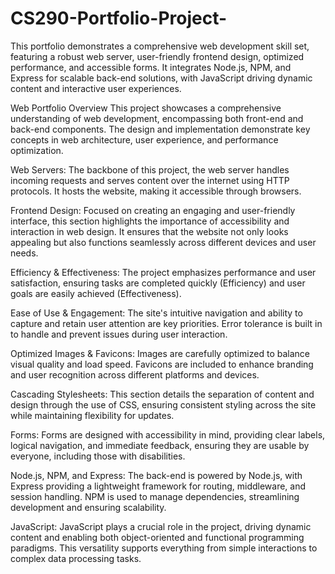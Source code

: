 # CS290-Portfolio-Project-
This portfolio demonstrates a comprehensive web development skill set, featuring a robust web server, user-friendly frontend design, optimized performance, and accessible forms. It integrates Node.js, NPM, and Express for scalable back-end solutions, with JavaScript driving dynamic content and interactive user experiences.

Web Portfolio Overview
This project showcases a comprehensive understanding of web development, encompassing both front-end and back-end components. The design and implementation demonstrate key concepts in web architecture, user experience, and performance optimization.

Web Servers:
The backbone of this project, the web server handles incoming requests and serves content over the internet using HTTP protocols. It hosts the website, making it accessible through browsers.

Frontend Design:
Focused on creating an engaging and user-friendly interface, this section highlights the importance of accessibility and interaction in web design. It ensures that the website not only looks appealing but also functions seamlessly across different devices and user needs.

Efficiency & Effectiveness:
The project emphasizes performance and user satisfaction, ensuring tasks are completed quickly (Efficiency) and user goals are easily achieved (Effectiveness).

Ease of Use & Engagement:
The site's intuitive navigation and ability to capture and retain user attention are key priorities. Error tolerance is built in to handle and prevent issues during user interaction.

Optimized Images & Favicons:
Images are carefully optimized to balance visual quality and load speed. Favicons are included to enhance branding and user recognition across different platforms and devices.

Cascading Stylesheets:
This section details the separation of content and design through the use of CSS, ensuring consistent styling across the site while maintaining flexibility for updates.

Forms:
Forms are designed with accessibility in mind, providing clear labels, logical navigation, and immediate feedback, ensuring they are usable by everyone, including those with disabilities.

Node.js, NPM, and Express:
The back-end is powered by Node.js, with Express providing a lightweight framework for routing, middleware, and session handling. NPM is used to manage dependencies, streamlining development and ensuring scalability.

JavaScript:
JavaScript plays a crucial role in the project, driving dynamic content and enabling both object-oriented and functional programming paradigms. This versatility supports everything from simple interactions to complex data processing tasks.
